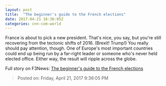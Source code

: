 ```yaml
---
layout: post
title:  "The beginner's guide to the French elections"
date: 2017-04-21 16:36:05Z
categories: cnn-com-world
---
```


France is about to pick a new president. That's nice, you say, but you're still recovering from the tectonic shifts of 2016. (Brexit! Trump!) You really should pay attention, though. One of Europe's most important countries could end up being run by a far-right leader or someone who's never held elected office. Either way, the result will ripple across the globe.


Full story on F3News: [The beginner's guide to the French elections](http://www.f3nws.com/n/fMvJxD)

> Posted on: Friday, April 21, 2017 9:36:05 PM
